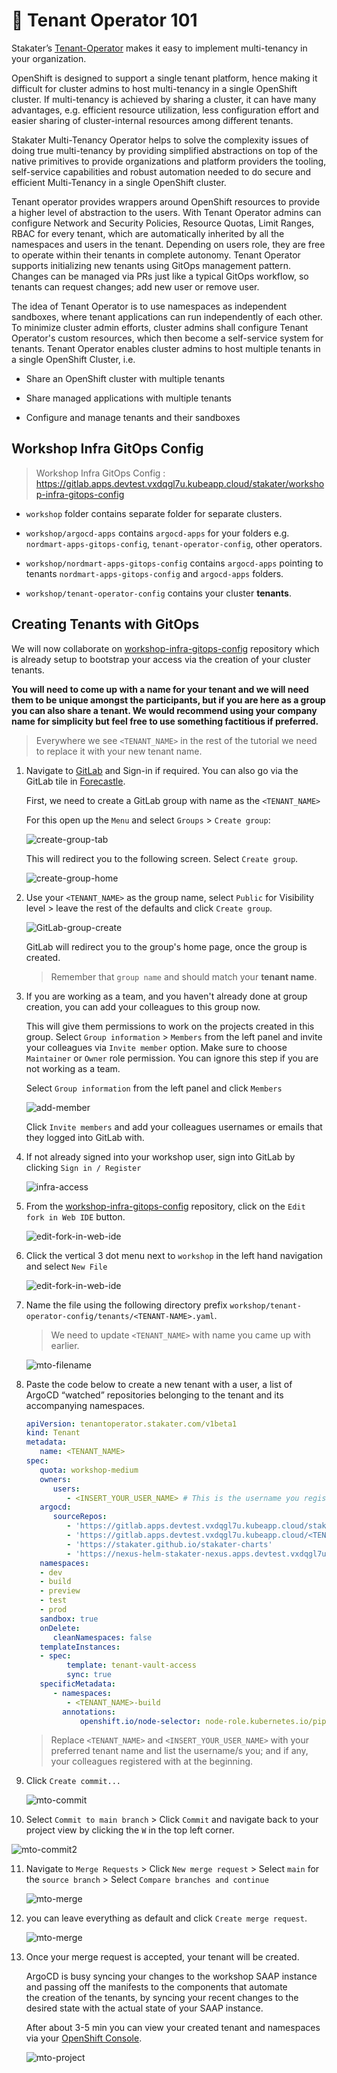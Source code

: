 # 🐓 Tenant Operator 101

Stakater’s [Tenant-Operator](https://docs.cloud.stakater.com/content/sre/tenant-operator/overview.html) makes it easy to implement multi-tenancy in your organization.  

OpenShift is designed to support a single tenant platform, hence making it difficult for cluster admins to host multi-tenancy in a single OpenShift cluster. If multi-tenancy is achieved by sharing a cluster, it can have many advantages, e.g. efficient resource utilization, less configuration effort and easier sharing of cluster-internal resources among different tenants.  

Stakater Multi-Tenancy Operator helps to solve the complexity issues of doing true multi-tenancy by providing simplified abstractions on top of the native primitives to provide organizations and platform providers the tooling, self-service capabilities and robust automation needed to do secure and efficient Multi-Tenancy in a single OpenShift cluster.  

Tenant operator provides wrappers around OpenShift resources to provide a higher level of abstraction to the users. With Tenant Operator admins can configure Network and Security Policies, Resource Quotas, Limit Ranges, RBAC for every tenant, which are automatically inherited by all the namespaces and users in the tenant. Depending on users role, they are free to operate within their tenants in complete autonomy. Tenant Operator supports initializing new tenants using GitOps management pattern. Changes can be managed via PRs just like a typical GitOps workflow, so tenants can request changes; add new user or remove user.  

The idea of Tenant Operator is to use namespaces as independent sandboxes, where tenant applications can run independently of each other. To minimize cluster admin efforts, cluster admins shall configure Tenant Operator's custom resources, which then become a self-service system for tenants. Tenant Operator enables cluster admins to host multiple tenants in a single OpenShift Cluster, i.e.  

- Share an OpenShift cluster with multiple tenants

- Share managed applications with multiple tenants

- Configure and manage tenants and their sandboxes

## Workshop Infra GitOps Config  

> Workshop Infra GitOps Config : https://gitlab.apps.devtest.vxdqgl7u.kubeapp.cloud/stakater/workshop-infra-gitops-config

   - `workshop` folder contains separate folder for separate clusters.

   - `workshop/argocd-apps` contains `argocd-apps` for your folders e.g. `nordmart-apps-gitops-config`, `tenant-operator-config`, other operators.

   - `workshop/nordmart-apps-gitops-config` contains `argocd-apps` pointing to tenants `nordmart-apps-gitops-config` and `argocd-apps` folders.

   - `workshop/tenant-operator-config` contains your cluster **tenants**.

## Creating Tenants with GitOps

We will now collaborate on [workshop-infra-gitops-config](https://gitlab.apps.devtest.vxdqgl7u.kubeapp.cloud/stakater/workshop-infra-gitops-config) repository which is already setup to bootstrap your access via the creation of your cluster tenants.  

**You will need to come up with a name for your tenant and we will need them to be unique amongst the participants, but if you are here as a group you can also share a tenant. We would recommend using your company name for simplicity but feel free to use something factitious if preferred.**  

  > Everywhere we see `<TENANT_NAME>` in the rest of the tutorial we need to replace it with your new tenant name.  

1. Navigate to [GitLab](https://gitlab.apps.devtest.vxdqgl7u.kubeapp.cloud/) and Sign-in if required. You can also go via the GitLab tile in [Forecastle](https://forecastle-stakater-forecastle.apps.devtest.vxdqgl7u.kubeapp.cloud). 

   First, we need to create a GitLab group with name as the `<TENANT_NAME>`

   For this open up the `Menu` and select `Groups` > `Create group`:

   ![create-group-tab](images/create-group-tab.png)

   This will redirect you to the following screen. Select `Create group`.

   ![create-group-home](images/create-group-home.png)

2. Use your `<TENANT_NAME>` as the group name, select `Public` for Visibility level > leave the rest of the defaults and click `Create group`.  

   ![GitLab-group-create](images/gitlab-group-create.png)

   GitLab will redirect you to the group's home page, once the group is created.

    > Remember that `group name` and should match your **tenant name**. 


3. If you are working as a team, and you haven't already done at group creation, you can add your colleagues to this group now.   

   This will give them permissions to work on the projects created in this group. Select `Group information` > `Members` from the left panel and invite your colleagues via `Invite member` option. Make sure to choose `Maintainer` or `Owner` role permission. You can ignore this step if you are not working as a team.

   Select `Group information` from the left panel and click `Members`

   ![add-member](images/add-member.png)

   Click `Invite members` and add your colleagues usernames or emails that they logged into GitLab with.


1. If not already signed into your workshop user, sign into GitLab by clicking `Sign in / Register` 

   ![infra-access](./images/infra-access.png)

2. From the [workshop-infra-gitops-config](https://gitlab.apps.devtest.vxdqgl7u.kubeapp.cloud/stakater/workshop-infra-gitops-config) repository, click on the `Edit fork in Web IDE` button.

   ![edit-fork-in-web-ide](./images/edit-fork-in-web-ide.png)

3. Click the vertical 3 dot menu next to `workshop` in the left hand navigation and select `New File`

   ![edit-fork-in-web-ide](./images/workshop-3-dots.png)

4. Name the file using the following directory prefix `workshop/tenant-operator-config/tenants/<TENANT-NAME>.yaml`.  
   
   > We need to update `<TENANT_NAME>` with name you came up with earlier.    

   ![mto-filename](./images/mto-filename.png)


8. Paste the code below to create a new tenant with a user, a list of ArgoCD “watched” repositories belonging to the tenant and its accompanying namespaces.

   ```yaml
   apiVersion: tenantoperator.stakater.com/v1beta1
   kind: Tenant
   metadata:
      name: <TENANT_NAME>
   spec:
      quota: workshop-medium
      owners:
         users:
            - <INSERT_YOUR_USER_NAME> # This is the username you registered with at the beginning.
      argocd:
         sourceRepos:
            - 'https://gitlab.apps.devtest.vxdqgl7u.kubeapp.cloud/stakater/workshop-infra-gitops-config.git'
            - 'https://gitlab.apps.devtest.vxdqgl7u.kubeapp.cloud/<TENANT_NAME>/nordmart-apps-gitops-config.git'
            - 'https://stakater.github.io/stakater-charts'
            - 'https://nexus-helm-stakater-nexus.apps.devtest.vxdqgl7u.kubeapp.cloud/repository/helm-charts/'
      namespaces:
      - dev
      - build
      - preview
      - test
      - prod      
      sandbox: true
      onDelete:
         cleanNamespaces: false
      templateInstances:
      - spec:
            template: tenant-vault-access
            sync: true
      specificMetadata:
         - namespaces:
            - <TENANT_NAME>-build
           annotations:
               openshift.io/node-selector: node-role.kubernetes.io/pipeline=
   ```

   > Replace `<TENANT_NAME>` and `<INSERT_YOUR_USER_NAME>` with your preferred tenant name and list the username/s you; and if any, your colleagues registered with at the beginning.


9. Click `Create commit...` 

   ![mto-commit](./images/mto-commit.png)

10. Select `Commit to main branch` > Click `Commit` and navigate back to your project view by clicking the `W` in the top left corner.  

   ![mto-commit2](./images/mto-commit2.png)

11. Navigate to `Merge Requests` > Click `New merge request` > Select `main` for the `source branch` > Select `Compare branches and continue`

      ![mto-merge](./images/mto-merge1.png)

12. you can leave everything as default and click `Create merge request`.

      ![mto-merge](./images/mto-merge.png)

13. Once your merge request is accepted, your tenant will be created.  

    ArgoCD is busy syncing your changes to the workshop SAAP instance and passing off the manifests to the components that automate  
    the creation of the tenants, by syncing your recent changes to the desired state with the actual state of your SAAP instance.

    After about 3-5 min you can view your created tenant and namespaces via your [OpenShift Console](https://console-openshift-console.apps.devtest.vxdqgl7u.kubeapp.cloud/k8s/cluster/projects).

      ![mto-project](./images/tenants-created.png)


